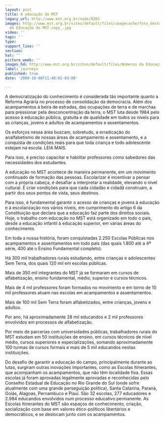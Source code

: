 ```yaml
---
layout: post
title: A educação do MST
legacy_url: http://www.mst.org.br/node/8302
images: http://www.mst.org.br/sites/default/files/imagecache/foto_destaque/Números
  da Educação do MST.copy_.jpg
video: ''
tags: ''
type: 
support_line: ''
section: 
hat: ''
picture_week: ''
images_hd: http://www.mst.org.br/sites/default/files/Números da Educação do MST.copy_.jpg
label: journeys
published: true
date: '2009-10-08T11:48:02-03:00'

---
```

A democratização do conhecimento é considerada tão importante quanto a Reforma Agrária no processo de consolidação da democracia. Além dos acampamentos à beira de estradas, das ocupações de terra e de marchas para pressionar pela desconcentração da terra, o MST luta desde 1984 pelo acesso à educação pública, gratuita e de qualidade em todos os níveis para as crianças, jovens e adultos de acampamentos e assentamentos.

Os esforços nessa área buscam, sobretudo, a erradicação do analfabetismo de nossas áreas de acampamento e assentamento, e a conquista de condições reais para que toda criança e todo adolescente estejam na escola. LEIA MAIS.
<!--break-->
Para isso, é preciso capacitar e habilitar professores como sabedores das necessidades dos estudantes. 

A educação no MST acontece de maneira permanente, em um movimento continuado de formação das pessoas. Escolarizar é incentivar a pensar com a própria cabeça, é desafiar a interpretar a realidade, elevando o nível cultural. É criar condições para que cada cidadão e cidadã construam, a partir dos seus pontos de vista, seus destinos. 

Para isso, é fundamental garantir o acesso de crianças e jovens à educação e à escolarização nos vários níveis, em cumprimento do artigo 6 da Constituição que declara que a educação faz parte dos direitos sociais. Hoje, o trabalho com educação no MST está organizado em todo o país, desde a educação infantil à educação superior, em várias áreas do conhecimento. 

Em toda a nossa história, foram conquistadas 2.250 Escolas Públicas nos acampamentos e assentamentos em todo país (das quais 1.800 até a 4ª série, 400 até o Ensino Fundamental completo).
 
Há 300 mil trabalhadores rurais estudando, entre crianças e adolescentes Sem Terra, dos quais 120 mil em escolas públicas. 

Mais de 350 mil integrantes do MST já se formaram em cursos de alfabetização, ensino fundamental, médio, superior e cursos técnicos. 

Mais de 4 mil professores foram formados no movimento e em torno de 10 mil professores atuam nas escolas em acampamentos e assentamentos. 

Mais de 100 mil Sem Terra foram alfabetizados, entre crianças, jovens e adultos. 

Por ano, há aproximadamente 28 mil educandos e 2 mil professores envolvidos em processos de alfabetização. 

Por meio de parcerias com universidades públicas, trabalhadores rurais do MST estudam em 50 instituições de ensino, em cursos técnicos de nível médio, cursos superiores e especializações, somando aproximadamente 100 turmas de cursos formais e mais de 5 mil educandos nestas instituições. 

Do desafio de garantir a educação do campo, principalmente durante as lutas, surgiram outras inovações importantes, como as Escolas Itinerantes, que acompanham os acampamentos, que não têm localidade fixa. Essas escolas já foram aprovadas legalmente aprovadas e reconhecidas pelo Conselho Estadual de Educação no Rio Grande do Sul (onde sofre atualmente com uma grande perseguição política), Santa Catarina, Paraná, Goiás, Alagoas, Pernambuco e Piauí. São 32 escolas, 277 educadores e 2.984 educandos envolvidos num processo educativo permanente. As Escolas Itinerantes do MST são espaços de conhecimento, criação, socialização com base em valores ético-políticos libertários e democráticos, e se deslocam junto com os acampamentos.
